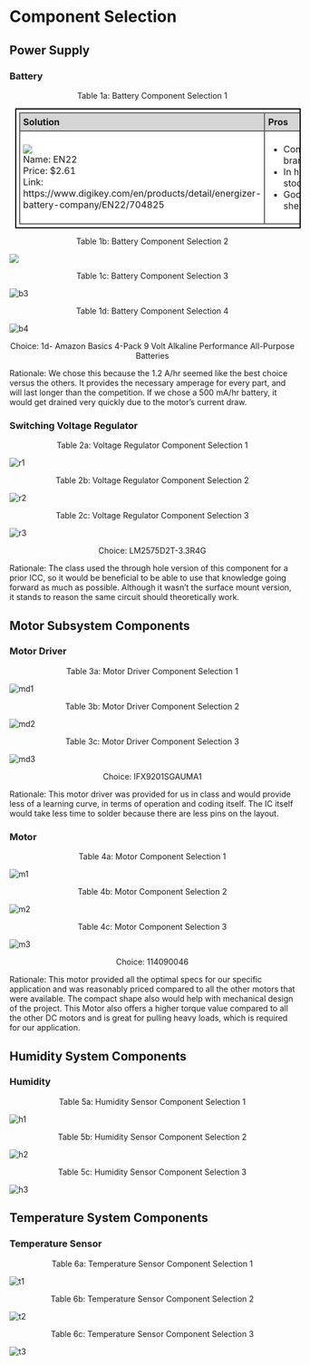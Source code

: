 <style>
table, th, td {
  border: 2px solid black;
  border-collapse: collapse;
  margin: 10px;
  padding: 5px;
}
th, td {
  border-color: #666666;
  background-color: #FFFFFF;
  text-align: left;
}
th {
  background-color: #D5D5D5;
}
</style>

# Component Selection

## Power Supply

### Battery

<p align="center"> Table 1a: Battery Component Selection 1 </p>

<table>
  <tr>
    <th>
	    <b>Solution</b>
    </th>
    <th>
	    <b>Pros</b>
    </th>
    <th>
	    <b>Cons</b>
    </th>
  </tr>
  <tr>
    <td> 
      <img src = "https://github.com/Team207-S2024/team207-s2024/assets/156377035/7ad08af1-8cb1-4037-a20c-35aa7d08064c" /> <br>
	Name: EN22  <br>
	Price: $2.61  <br>
	Link: https://www.digikey.com/en/products/detail/energizer-battery-company/EN22/704825  <br>
    </td>
    <td>
	<ul>
    		<li> Common brand(?)
		<li> In heavy stock
		<li> Good shelf life 
	</ul>
    </td>
    <td>
	 <ul>
    		<li> Not used before
    	</ul>
    </td>
  </tr>
</table>

<p align="center">  Table 1b: Battery Component Selection 2 </p>

<img src = "https://github.com/Team207-S2024/team207-s2024/assets/156377035/1b56bf59-16bc-44e0-964f-426e8c069229" />

<p align="center"> Table 1c: Battery Component Selection 3 </p>

![b3](https://github.com/Team207-S2024/team207-s2024/assets/156377035/fa049aea-b20a-460f-ad2b-1b5b661dc1d0)

<p align="center"> Table 1d: Battery Component Selection 4 </p>


![b4](https://github.com/Team207-S2024/team207-s2024/assets/156377035/902b9b2e-6fac-4c15-890b-417b1c524b63)


<p align="center"> Choice: 1d- Amazon Basics 4-Pack 9 Volt Alkaline Performance All-Purpose Batteries </p>

Rationale: We chose this because the 1.2 A/hr seemed like the best choice versus the others. It provides the necessary amperage for every part, and will last longer than the competition. If we chose a 500 mA/hr battery, it would get drained very quickly due to the motor’s current draw. 


### Switching Voltage Regulator

<p align="center"> Table 2a: Voltage Regulator Component Selection 1 </p>


![r1](https://github.com/Team207-S2024/team207-s2024/assets/156377035/29c06b99-2c73-4fdf-8ed8-b8d8295385c9)


<p align="center">  Table 2b: Voltage Regulator Component Selection 2 </p>


     
![r2](https://github.com/Team207-S2024/team207-s2024/assets/156377035/329a5b38-57bb-4cfb-8d81-943d562c46ea)


<p align="center">  Table 2c: Voltage Regulator Component Selection 3 </p>



![r3](https://github.com/Team207-S2024/team207-s2024/assets/156377035/1686e49e-bf2b-4305-b163-cb8caf663232)


<p align="center">  Choice: LM2575D2T-3.3R4G </p>

Rationale: The class used the through hole version of this component for a prior ICC, so it would be beneficial to be able to use that knowledge going forward as much as possible. Although it wasn’t the surface mount version, it stands to reason the same circuit should theoretically work.


## Motor Subsystem Components


### Motor Driver 

<p align="center">  Table 3a: Motor Driver Component Selection 1 </p>

   ![md1](https://github.com/Team207-S2024/team207-s2024/assets/156377035/fa2f181d-d769-4e24-b150-2b5fae608ecd)

<p align="center">  Table 3b: Motor Driver Component Selection 2 </p>



![md2](https://github.com/Team207-S2024/team207-s2024/assets/156377035/6fb70a7a-9a56-4a44-aa95-f2dc19603632)

<p align="center">  Table 3c: Motor Driver Component Selection 3 </p>


![md3](https://github.com/Team207-S2024/team207-s2024/assets/156377035/6d564754-70a0-4d86-9743-f5b8525a2bc1)

<p align="center"> Choice: IFX9201SGAUMA1 </p>

Rationale: This motor driver was provided for us in class and would provide less of a learning curve, in terms of operation and coding itself. The IC itself would take less time to solder because there are less pins on the layout. 


### Motor

<p align="center"> Table 4a: Motor Component Selection 1 </p>

     
![m1](https://github.com/Team207-S2024/team207-s2024/assets/156377035/ce98df8e-5be8-418e-9900-d1be90d2d710)


<p align="center"> Table 4b: Motor Component Selection 2 </p>
     
![m2](https://github.com/Team207-S2024/team207-s2024/assets/156377035/dcf3a048-7de8-4bd3-bbe5-8329fb8fb685)

<p align="center"> Table 4c: Motor Component Selection 3 </p>

![m3](https://github.com/Team207-S2024/team207-s2024/assets/156377035/e1683a3e-649c-42b6-8b43-5e6d825b0402)


<p align="center">  Choice: 114090046 </p>

Rationale: This motor provided all the optimal specs for our specific application and was reasonably priced compared to all the other motors that were available. The compact shape also would help with mechanical design of the project. This Motor also offers a higher torque value compared to all the other DC motors and is great for pulling heavy loads, which is required for our application.


## Humidity System Components


### Humidity

<p align="center">  Table 5a: Humidity Sensor Component Selection 1 </p>

![h1](https://github.com/Team207-S2024/team207-s2024/assets/156377035/a7342114-bf14-4f61-8147-91a580e589a3)

<p align="center">  Table 5b: Humidity Sensor Component Selection 2 </p>

![h2](https://github.com/Team207-S2024/team207-s2024/assets/156377035/274d9813-0ebb-46a9-8484-f0171b79a834)

<p align="center"> Table 5c: Humidity Sensor Component Selection 3 </p>

![h3](https://github.com/Team207-S2024/team207-s2024/assets/156377035/b7ea10e3-afd7-4817-b204-d1b6bb69c9e9)

## Temperature System Components


### Temperature Sensor

<p align="center"> Table 6a: Temperature Sensor Component Selection 1 </p>

  ![t1](https://github.com/Team207-S2024/team207-s2024/assets/156377035/d49d95eb-7639-4d37-84a0-a159211c539b)
  

<p align="center"> Table 6b: Temperature Sensor Component Selection 2 </p>

![t2](https://github.com/Team207-S2024/team207-s2024/assets/156377035/15031345-2c1c-4474-a92b-bda2e4949643)

<p align="center">  Table 6c: Temperature Sensor Component Selection 3 </p>
     
![t3](https://github.com/Team207-S2024/team207-s2024/assets/156377035/b9a35b65-73f6-4229-b2ca-78624b025d78)


